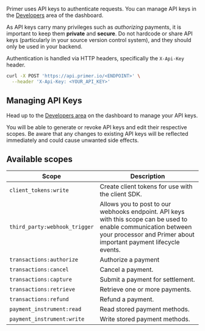 Primer uses API keys to authenticate requests. You can manage API keys in the [Developers](https://sandbox-dashboard.primer.io/developers) area of the dashboard.

As API keys carry many privileges such as _authorizing_ payments, it is important to keep them **private** and **secure**. Do not hardcode or share API keys (particularly in your source version control system), and they should only be used in your backend.

Authentication is handled via HTTP headers, specifically the `X-Api-Key` header.

```bash
curl -X POST 'https://api.primer.io/<ENDPOINT>' \
  --header 'X-Api-Key: <YOUR_API_KEY>'
```

## Managing API Keys

Head up to the [Developers area](https://sandbox-dashboard.primer.io/developers) on the dashboard to manage your API keys.

You will be able to generate or revoke API keys and edit their respective scopes. Be aware that any changes to existing API keys will be reflected immediately and could cause unwanted side effects.

## Available scopes

| Scope                         | Description                                                                                                                                                                           |
| ----------------------------- | ------------------------------------------------------------------------------------------------------------------------------------------------------------------------------------- |
| `client_tokens:write`         | Create client tokens for use with the client SDK.                                                                                                                                     |
| `third_party:webhook_trigger` | Allows you to post to our webhooks endpoint. API keys with this scope can be used to enable communication between your processor and Primer about important payment lifecycle events. |
| `transactions:authorize`      | Authorize a payment                                                                                                                                                                   |
| `transactions:cancel`         | Cancel a payment.                                                                                                                                                                     |
| `transactions:capture`        | Submit a payment for settlement.                                                                                                                                                      |
| `transactions:retrieve`       | Retrieve one or more payments.                                                                                                                                                        |
| `transactions:refund`         | Refund a payment.                                                                                                                                                                     |
| `payment_instrument:read`     | Read stored payment methods.                                                                                                                                                          |
| `payment_instrument:write`    | Write stored payment methods.                                                                                                                                                         |
